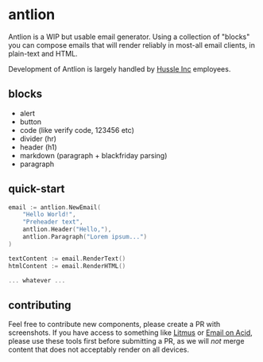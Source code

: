 # antlion

Antlion is a WIP but usable email generator. Using a collection of "blocks" you can compose emails that will render reliably in most-all email clients, in plain-text and HTML.

Development of Antlion is largely handled by [Hussle Inc](github.com/hussleinc) employees.

## blocks

-   alert
-   button
-   code (like verify code, 123456 etc)
-   divider (hr)
-   header (h1)
-   markdown (paragraph + blackfriday parsing)
-   paragraph

## quick-start

```go
email := antlion.NewEmail(
	"Hello World!",
	"Preheader text",
	antlion.Header("Hello,"),
	antlion.Paragraph("Lorem ipsum...")
)

textContent := email.RenderText()
htmlContent := email.RenderHTML()

... whatever ...
```

## contributing

Feel free to contribute new components, please create a PR with screenshots. If you have access to something like [Litmus](litmus.com) or [Email on Acid](emailonacid.com), please use these tools first before submitting a PR, as we will _not_ merge content that does not acceptably render on all devices.
